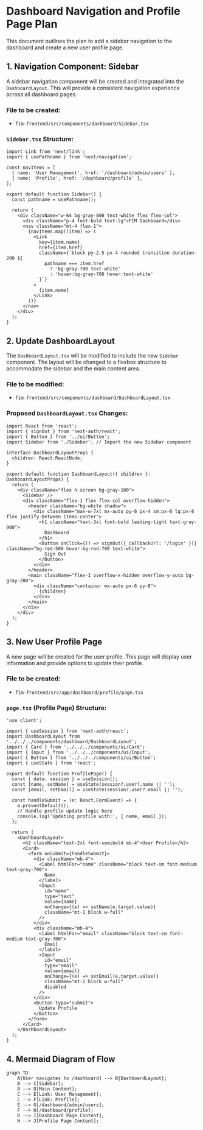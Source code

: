 # Dashboard Navigation and Profile Page Plan

This document outlines the plan to add a sidebar navigation to the dashboard and create a new user profile page.

## 1. Navigation Component: Sidebar

A sidebar navigation component will be created and integrated into the `DashboardLayout`. This will provide a consistent navigation experience across all dashboard pages.

### File to be created:
-   `fim-frontend/src/components/dashboard/Sidebar.tsx`

### `Sidebar.tsx` Structure:

```tsx
import Link from 'next/link';
import { usePathname } from 'next/navigation';

const navItems = [
  { name: 'User Management', href: '/dashboard/admin/users' },
  { name: 'Profile', href: '/dashboard/profile' },
];

export default function Sidebar() {
  const pathname = usePathname();

  return (
    <div className="w-64 bg-gray-800 text-white flex flex-col">
      <div className="p-4 font-bold text-lg">FIM Dashboard</div>
      <nav className="mt-4 flex-1">
        {navItems.map((item) => (
          <Link
            key={item.name}
            href={item.href}
            className={`block py-2.5 px-4 rounded transition duration-200 ${
              pathname === item.href
                ? 'bg-gray-700 text-white'
                : 'hover:bg-gray-700 hover:text-white'
            }`}
          >
            {item.name}
          </Link>
        ))}
      </nav>
    </div>
  );
}
```

## 2. Update DashboardLayout

The `DashboardLayout.tsx` will be modified to include the new `Sidebar` component. The layout will be changed to a flexbox structure to accommodate the sidebar and the main content area.

### File to be modified:
-   `fim-frontend/src/components/dashboard/DashboardLayout.tsx`

### Proposed `DashboardLayout.tsx` Changes:

```tsx
import React from 'react';
import { signOut } from 'next-auth/react';
import { Button } from '../ui/Button';
import Sidebar from './Sidebar'; // Import the new Sidebar component

interface DashboardLayoutProps {
  children: React.ReactNode;
}

export default function DashboardLayout({ children }: DashboardLayoutProps) {
  return (
    <div className="flex h-screen bg-gray-100">
      <Sidebar />
      <div className="flex-1 flex flex-col overflow-hidden">
        <header className="bg-white shadow">
          <div className="max-w-7xl mx-auto py-6 px-4 sm:px-6 lg:px-8 flex justify-between items-center">
            <h1 className="text-3xl font-bold leading-tight text-gray-900">
              Dashboard
            </h1>
            <Button onClick={() => signOut({ callbackUrl: '/login' })} className="bg-red-500 hover:bg-red-700 text-white">
              Sign Out
            </Button>
          </div>
        </header>
        <main className="flex-1 overflow-x-hidden overflow-y-auto bg-gray-200">
          <div className="container mx-auto px-6 py-8">
            {children}
          </div>
        </main>
      </div>
    </div>
  );
}
```

## 3. New User Profile Page

A new page will be created for the user profile. This page will display user information and provide options to update their profile.

### File to be created:
-   `fim-frontend/src/app/dashboard/profile/page.tsx`

### `page.tsx` (Profile Page) Structure:

```tsx
'use client';

import { useSession } from 'next-auth/react';
import DashboardLayout from '../../../components/dashboard/DashboardLayout';
import { Card } from '../../../components/ui/Card';
import { Input } from '../../../components/ui/Input';
import { Button } from '../../../components/ui/Button';
import { useState } from 'react';

export default function ProfilePage() {
  const { data: session } = useSession();
  const [name, setName] = useState(session?.user?.name || '');
  const [email, setEmail] = useState(session?.user?.email || '');

  const handleSubmit = (e: React.FormEvent) => {
    e.preventDefault();
    // Handle profile update logic here
    console.log('Updating profile with:', { name, email });
  };

  return (
    <DashboardLayout>
      <h2 className="text-2xl font-semibold mb-4">User Profile</h2>
      <Card>
        <form onSubmit={handleSubmit}>
          <div className="mb-4">
            <label htmlFor="name" className="block text-sm font-medium text-gray-700">
              Name
            </label>
            <Input
              id="name"
              type="text"
              value={name}
              onChange={(e) => setName(e.target.value)}
              className="mt-1 block w-full"
            />
          </div>
          <div className="mb-4">
            <label htmlFor="email" className="block text-sm font-medium text-gray-700">
              Email
            </label>
            <Input
              id="email"
              type="email"
              value={email}
              onChange={(e) => setEmail(e.target.value)}
              className="mt-1 block w-full"
              disabled
            />
          </div>
          <Button type="submit">
            Update Profile
          </Button>
        </form>
      </Card>
    </DashboardLayout>
  );
}
```

## 4. Mermaid Diagram of Flow

```mermaid
graph TD
    A[User navigates to /dashboard] --> B{DashboardLayout};
    B --> C[Sidebar];
    B --> D[Main Content];
    C --> E[Link: User Management];
    C --> F[Link: Profile];
    E --> G[/dashboard/admin/users];
    F --> H[/dashboard/profile];
    D --> I[Dashboard Page Content];
    H --> J[Profile Page Content];